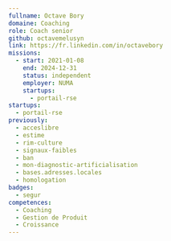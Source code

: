 ```yaml
---
fullname: Octave Bory
domaine: Coaching
role: Coach senior
github: octavemelusyn
link: https://fr.linkedin.com/in/octavebory
missions:
  - start: 2021-01-08
    end: 2024-12-31
    status: independent
    employer: NUMA
    startups:
      - portail-rse
startups:
  - portail-rse
previously:
  - acceslibre
  - estime
  - rim-culture
  - signaux-faibles
  - ban
  - mon-diagnostic-artificialisation
  - bases.adresses.locales
  - homologation
badges:
  - segur
competences:
  - Coaching
  - Gestion de Produit
  - Croissance
---
```

